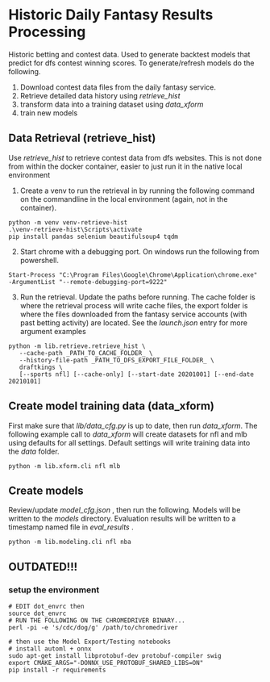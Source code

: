 # Historic Daily Fantasy Results Processing
Historic betting and contest data. Used to generate backtest
models that predict for dfs contest winning scores. To generate/refresh
models do the following.

1. Download contest data files from the daily fantasy service.
1. Retrieve detailed data history using _retrieve_hist_
1. transform data into a training dataset using _data_xform_
1. train new models

## Data Retrieval (__retrieve_hist__)
Use _retrieve_hist_ to retrieve contest data from dfs websites. This is not done from
within the docker container, easier to just run it in the native local environment
1. Create a venv to run the retrieval in by running the following command on the commandline in the local environment (again, not in the container).
```
python -m venv venv-retrieve-hist
.\venv-retrieve-hist\Scripts\activate
pip install pandas selenium beautifulsoup4 tqdm
```
2. Start chrome with a debugging port. On windows run the following from powershell.
```
Start-Process "C:\Program Files\Google\Chrome\Application\chrome.exe" -ArgumentList "--remote-debugging-port=9222"
```
3. Run the retrieval. Update the paths before running. The cache folder is where the retrieval process will write cache files, the export folder is where the files downloaded from the fantasy service accounts (with past betting activity) are located. See the _launch.json_ entry for more argument examples
```
python -m lib.retrieve.retrieve_hist \
   --cache-path _PATH_TO_CACHE_FOLDER_ \
   --history-file-path _PATH_TO_DFS_EXPORT_FILE_FOLDER_ \
   draftkings \
   [--sports nfl] [--cache-only] [--start-date 20201001] [--end-date 20210101]
```


## Create model training data (__data_xform__)
First make sure that _lib/data_cfg.py_ is up to date, then run _data_xform_. The following example
call to _data_xform_ will create datasets for nfl and mlb using defaults for all settings.
Default settings will write training data into the _data_ folder.
```
python -m lib.xform.cli nfl mlb
```

## Create models
Review/update _model_cfg.json_ , then run the following. Models will be written to the
_models_ directory. Evaluation results will be written to a timestamp named file in 
_eval\_results_ .
```
python -m lib.modeling.cli nfl nba
```


## OUTDATED!!!
### setup the environment
```
# EDIT dot_envrc then
source dot_envrc
# RUN THE FOLLOWING ON THE CHROMEDRIVER BINARY...
perl -pi -e 's/cdc/dog/g' /path/to/chromedriver

# then use the Model Export/Testing notebooks
# install automl + onnx
sudo apt-get install libprotobuf-dev protobuf-compiler swig
export CMAKE_ARGS="-DONNX_USE_PROTOBUF_SHARED_LIBS=ON"
pip install -r requirements
```

